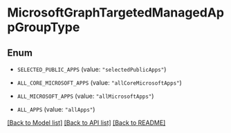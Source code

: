 # MicrosoftGraphTargetedManagedAppGroupType

## Enum


* `SELECTED_PUBLIC_APPS` (value: `"selectedPublicApps"`)

* `ALL_CORE_MICROSOFT_APPS` (value: `"allCoreMicrosoftApps"`)

* `ALL_MICROSOFT_APPS` (value: `"allMicrosoftApps"`)

* `ALL_APPS` (value: `"allApps"`)


[[Back to Model list]](../README.md#documentation-for-models) [[Back to API list]](../README.md#documentation-for-api-endpoints) [[Back to README]](../README.md)


